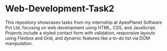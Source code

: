 # Web-Development-Task2
This repository showcases tasks from my internship at ApexPlanet Software Pvt Ltd, focusing on web development using HTML, CSS, and JavaScript. Projects include a styled contact form with validation, responsive layouts using Flexbox and Grid, and dynamic features like a to-do list  via DOM manipulation.
